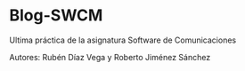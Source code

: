 Blog-SWCM
=========

Ultima práctica de la asignatura Software de Comunicaciones

Autores: Rubén Díaz Vega y Roberto Jiménez Sánchez
